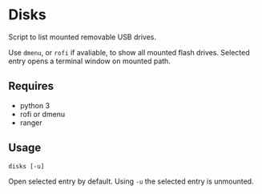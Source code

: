 # Disks

Script to list mounted removable USB drives.

Use `dmenu`, or `rofi` if avaliable, to show all mounted flash drives. Selected
entry opens a terminal window on mounted path.

## Requires

* python 3
* rofi or dmenu
* ranger

## Usage

    disks [-u]

Open selected entry by default.
Using `-u` the selected entry is unmounted.
